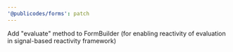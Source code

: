 ```yaml
---
'@publicodes/forms': patch
---
```


Add "evaluate" method to FormBuilder (for enabling reactivity of evaluation in signal-based reactivity framework)
